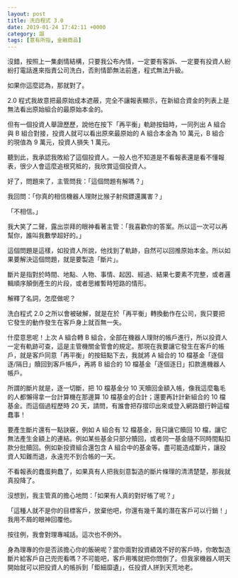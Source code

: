 ```yaml
---
layout: post
title: 洗白程式 3.0
date: 2019-01-24 17:42:11 +0000
category: 謅
tags: [意有所指, 金融商品]
---
```


沒錯，按照上一集劇情結構，只要我公布內情，一定要有客訴、一定要有投資人紛紛打電話進來指責公司洗白，否則情節無法前進，程式無法升級。

如果你這麼認為，那就對了。

2.0 程式我故意把最原始成本遮蔽，完全不讓報表顯示，在新組合資金的列表上是無法看出原始組合的最原始本金的。

但有一個投資人舉證歷歷，說他在按下「再平衡」軌跡按鈕時，一同列出 A 組合與 B 組合對接，投資人就可以看出原來最原始的 A 組合本金為 10 萬元，B 組合的現值為 9 萬元，投資人損失 1 萬元。

聽到此，我承認我敗給了這個投資人。一般人也不知道是不看報表還是看不懂報表，很少人會這麼追根究柢的，我欣賞這個投資人。

好了，問題來了，主管問我：「這個問題有解嗎？」

我回問：「你真的相信機器人理財比猴子射飛鏢還厲害？」

「不相信。」

我大笑了二聲，露出崇拜的眼神看著主管：「我喜歡你的答案。所以這一次可以再幫你，誰叫我數學超好的。」

這個問題是這樣，如投資人所說，他找到了軌跡，自然可以回推原始本金。所以如果要解決這個問題，就是要製造「斷片」。

斷片是指對於時間、地點、人物、事情、起因、經過、結果七要素不完整，或者邏輯順序顛倒產生的片段，或者思維暫時短路的情形。

解釋了名詞，怎麼做呢？

洗白程式 2.0 之所以會被破解，就是在於「再平衡」轉換動作在公司，我只要把它發生的動作發生在客戶身上就百無一失。

什麼意思呢！上次 A 組合轉 B 組合，全部在機器人理財的帳戶進行，所以投資人一定有軌跡可查，這是主管機關金管會的規定。那現在我要讓它發生在客戶的帳戶，就是客戶同意「再平衡」的按鈕點下去，我就將 A 組合的 10 檔基金「逐個逐/隔日」贖回到客戶帳戶，再將 B 組合的 10 檔基金「逐個逐日」扣款進機器人帳戶。

所謂的斷片就是，逐一切斷，把 10 檔基金分 10 天贖回金額入帳，像我這麼龜毛的人都懶得拿一台計算機在那邊算 10 檔基金的合計；還要再計計新組合的 10 檔基金。而這個過程歷時 20 天，請問，有誰會把存摺印出來或登入網路銀行幹這檔蠢事！

要產生斷片還有一點訣竅，例如 A 組合有 12 檔基金，我只讓它贖回 10 檔，讓它無法產生金額上的連結。例如某些基金只部分贖回，或者同一基金隨不同時間點扣款分批贖回。例如新投資組合還包含 A 組合中的基金等。盡可能造成斷片，讓投資人知難而退，永遠兜不到合帳的一天。

不看報表的蠢蛋夠蠢了，如果真有人把我刻意製造的斷片條理的清清楚楚，那我就真投降了。

沒想到，我主管真的擔心地問：「如果有人真的對好帳了呢？」

「這種人就不是你的目標客戶，放棄他吧，你還有幾千萬的潛在客戶可以行銷！」我用不屑的眼神回覆他。

按往例，我會對理專喊話。這次也不例外。

身為理專的你是否該擔心你的飯碗呢？當你面對投資績效不好的客戶時，你敢製造斷片給客戶自己兜兜看嗎？不可能吧，客戶用嘴就把你問倒了。但我家機器人明天開始就可以把投資人的帳拆到「鉅細靡遺」，任投資人拼到天荒地老。
